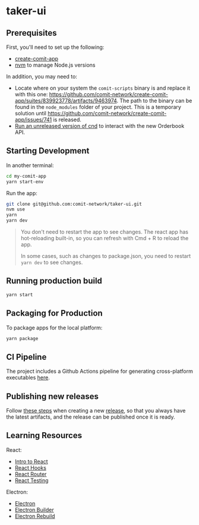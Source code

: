 # taker-ui

## Prerequisites

First, you'll need to set up the following:

- [create-comit-app](https://github.com/comit-network/create-comit-app)
- [nvm](https://github.com/nvm-sh/nvm) to manage Node.js versions

In addition, you may need to:

- Locate where on your system the `comit-scripts` binary is and replace it with this one: https://github.com/comit-network/create-comit-app/suites/839923778/artifacts/9463974. The path to the binary can be found in the `node_modules` folder of your project. This is a temporary solution until https://github.com/comit-network/create-comit-app/issues/741 is released.
- [Run an unreleased version of cnd](https://gist.github.com/yosriady/5ad0401995599099aa68bd5cb34ff98b) to interact with the new Orderbook API.

## Starting Development

In another terminal:

```bash
cd my-comit-app
yarn start-env
```

Run the app:

```bash
git clone git@github.com:comit-network/taker-ui.git
nvm use
yarn
yarn dev
```

> You don't need to restart the app to see changes. The react app has hot-reloading built-in, so you can refresh with Cmd + R to reload the app.
>
> In some cases, such as changes to package.json, you need to restart `yarn dev` to see changes.

## Running production build

```bash
yarn start
```

## Packaging for Production

To package apps for the local platform:

```bash
yarn package
```

## CI Pipeline

The project includes a Github Actions pipeline for generating cross-platform executables [here](https://github.com/comit-network/taker-ui/actions).

## Publishing new releases

Follow [these steps](https://www.electron.build/configuration/publish#recommended-github-releases-workflow) when creating a new [release](https://github.com/comit-network/taker-ui/releases), so that you always have the latest artifacts, and the release can be published once it is ready.

## Learning Resources

React:

- [Intro to React](https://reactjs.org/tutorial/tutorial.html)
- [React Hooks](https://reactjs.org/docs/hooks-overview.html)
- [React Router](https://reactrouter.com/)
- [React Testing](https://testing-library.com/docs/react-testing-library/intro)

Electron:

- [Electron](https://www.electronjs.org/)
- [Electron Builder](https://www.electron.build/)
- [Electron Rebuild](https://github.com/electron/electron-rebuild)
